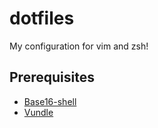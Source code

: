 # dotfiles
My configuration for vim and zsh!

## Prerequisites
- [Base16-shell](https://github.com/chriskempson/base16-shell)
- [Vundle](https://github.com/VundleVim/Vundle.vim)
